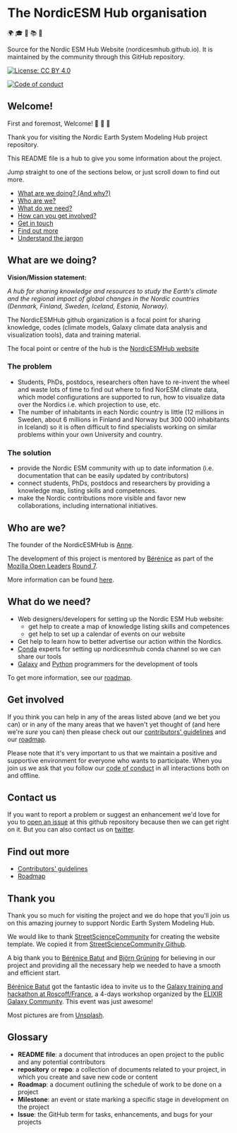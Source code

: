 # The NordicESM Hub organisation

:earth_africa: :mortar_board: :notebook: :books: :bookmark:

Source for the Nordic ESM Hub Website (nordicesmhub.github.io). It is maintained by the community through this GitHub repository. 

[![License: CC BY 4.0](https://img.shields.io/badge/License-CC%20BY%204.0-lightgrey.svg)](https://creativecommons.org/licenses/by/4.0/)

[![Code of conduct](https://img.shields.io/badge/%E2%9D%A4%EF%B8%8F-code%20of%20conduct-blue)](https://github.com/NordicESMhub/nordicesmhub.github.io/blob/master/CODE_OF_CONDUCT.md)

## Welcome!

First and foremost, Welcome! :tada: :rocket: :balloon:

Thank you for visiting the Nordic Earth System Modeling Hub project repository.

This README file is a hub to give you some information about the project. 

Jump straight to one of the sections below, or just scroll down to find out more.

* [What are we doing? (And why?)](#what-are-we-doing)
* [Who are we?](#who-are-we)
* [What do we need?](#what-do-we-need)
* [How can you get involved?](#get-involved)
* [Get in touch](#contact-us)
* [Find out more](#find-out-more)
* [Understand the jargon](#glossary)

## What are we doing?

**Vision/Mission statement:**

*A hub for sharing knowledge and resources to study the Earth's climate and the regional impact of global changes in the Nordic countries (Denmark, Finland, Sweden, Iceland, Estonia, Norway).*

The NordicESMHub github organization is a focal point for sharing knowledge, codes (climate models, Galaxy climate data analysis and visualization tools), data and training material.

The focal point or centre of the hub is the [NordicESMHub website](https://nordicesmhub.github.io/)

### The problem

- Students, PhDs, postdocs, researchers often have to re-invent the wheel and waste lots of time to find out
where to find NorESM climate data, which model configurations are supported to run, how to visualize data 
over the Nordics i.e. which projection to use, etc. 
- The number of inhabitants in each Nordic country is little (12 millions in Sweden, about 6 millions in Finland 
and Norway but 300 000 inhabitants in Iceland) so it is often difficult to find specialists working on 
similar problems within your own University and country.


### The solution

* provide the Nordic ESM community with up to date information (i.e. documentation that can be easily updated by contributors)
* connect students, PhDs, postdocs and researchers by providing a knowledge map, listing skills and competences.
* make the Nordic contributions more visible and favor new collaborations, including international initiatives.


## Who are we?

The founder of the NordicESMHub is [Anne][link_AnneFouilloux]. 

The development of this project is mentored by [Bérénice][link_BereniceBatut] as part of the 
[Mozilla Open Leaders](https://foundation.mozilla.org/en/opportunity/mozilla-open-leaders/) 
[Round 7](https://foundation.mozilla.org/en/opportunity/mozilla-open-leaders/round-7/).

More information can be found [here](https://github.com/MozillaFestival/open-leaders-7/issues/40).


## What do we need?

- Web designers/developers for setting up the Nordic ESM Hub website:
	- get help to create a map of knowledge listing skills and competences
	- get help to set up a calendar of events on our website
- Get help to learn how to better advertise our action within the Nordics.
- [Conda](https://conda.io/en/latest/) experts for setting up nordicesmhub conda channel so we can share our tools
- [Galaxy](https://galaxyproject.org/) and [Python](https://www.python.org/) programmers for the development of tools

To get more information, see our [roadmap](roadmap.md).

## Get involved

If you think you can help in any of the areas listed above (and we bet you can) or in any of the many areas 
that we haven't yet thought of (and here we're *sure* you can) then please check out our 
[contributors' guidelines](CONTRIBUTING.md) and our [roadmap](https://github.com/MozillaFestival/open-leaders-7/issues/40).

Please note that it's very important to us that we maintain a positive and supportive environment for everyone who wants to participate. When you join us we ask that you follow our [code of conduct](CODE_OF_CONDUCT.md) in all interactions both on and offline.


## Contact us

If you want to report a problem or suggest an enhancement we'd love for you to [open an issue](../../issues) 
at this github repository because then we can get right on it. But you can also contact us on 
[twitter](https://twitter.com/AnneFouilloux).

## Find out more

* [Contributors' guidelines](CONTRIBUTING.md)
* [Roadmap](https://github.com/MozillaFestival/open-leaders-7/issues/40)


## Thank you

Thank you so much for visiting the project and we do hope that you'll join us on this amazing journey to 
support Nordic Earth System Modeling Hub.

We would like to thank [StreetScienceCommunity](https://streetscience.community/) for creating the website template. We copied it from [StreetScienceCommunity Github](https://github.com/StreetScienceCommunity/StreetScienceCommunity.github.io).

A big thank you to [Bérénice Batut][link_BereniceBatut] and [Björn Grüning][link_BjornGruning] for believing in our project and providing all the necessary help we needed to have a smooth and efficient start. 

[Bérénice Batut][link_BereniceBatut] got the fantastic idea to invite us to the [Galaxy training and hackathon at Roscoff/France](https://nordicesmhub.github.io/events/2019-04-23-galaxy-roscoff/), a 4-days workshop organized by the [ELIXIR Galaxy Community](https://elixir-europe.org/communities/galaxy). This event was just awesome!

Most pictures are from [Unsplash](https://unsplash.com/).

## Glossary

* **README file**: a document that introduces an open project to the public and any potential contributors
* **repository** or **repo**: a collection of documents related to your project, in which you create and save new code or content
* **Roadmap**: a document outlining the schedule of work to be done on a project
* **Milestone**: an event or state marking a specific stage in development on the project
* **Issue**: the GitHub term for tasks, enhancements, and bugs for your projects


[link_AnneFouilloux]: https://github.com/annefou
[link_BereniceBatut]: http://bebatut.fr/
[link_BjornGruning]: https://github.com/bgruening
[link_conduct]: https://github.com/NordicESMhub/nordicesmhub.github.io/blob/master/CODE_OF_CONDUCT.md
